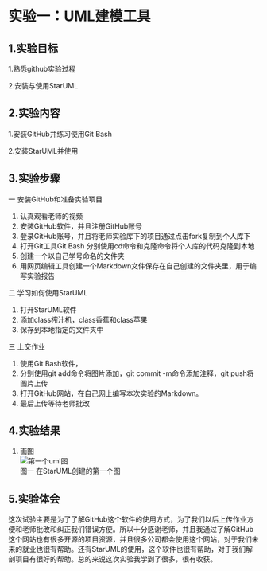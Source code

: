 # 实验一：UML建模工具

## 1.实验目标
1.熟悉github实验过程

2.安装与使用StarUML

## 2.实验内容
1.安装GitHub并练习使用Git Bash

2.安装StarUML并使用
## 3.实验步骤
一 安装GitHub和准备实验项目
1. 认真观看老师的视频
2. 安装GitHub软件，并且注册GitHub账号
3. 登录GitHub账号，并且将老师实验库下的项目通过点击fork复制到个人库下
4. 打开Git工具Git Bash 分别使用cd命令和克隆命令将个人库的代码克隆到本地
5. 创建一个以自己学号命名的文件夹
6. 用网页编辑工具创建一个Markdown文件保存在自己创建的文件夹里，用于编写实验报告  

二 学习如何使用StarUML
1. 打开StarUML软件
2. 添加class榨汁机，class香蕉和class苹果
3. 保存到本地指定的文件夹中  

三 上交作业
1.	使用Git Bash软件，
2.	分别使用git add命令将图片添加，git commit -m命令添加注释，git push将图片上传
3.	打开GitHub网站，在自己网上编写本次实验的Markdown。
4.	最后上传等待老师批改



## 4.实验结果
1. 画图  
![第一个uml图](./model1.png)  
图一 在StarUML创建的第一个图
## 5.实验体会
这次试验主要是为了了解GitHub这个软件的使用方式，为了我们以后上传作业方便和老师批改和纠正我们错误方便。所以十分感谢老师，并且我通过了解GitHub这个网站也有很多开源的项目资源，并且很多公司都会使用这个网站，对于我们未来的就业也很有帮助。还有StarUML的使用，这个软件也很有帮助，对于我们解剖项目有很好的帮助。总的来说这次实验我学到了很多，很有收获。
